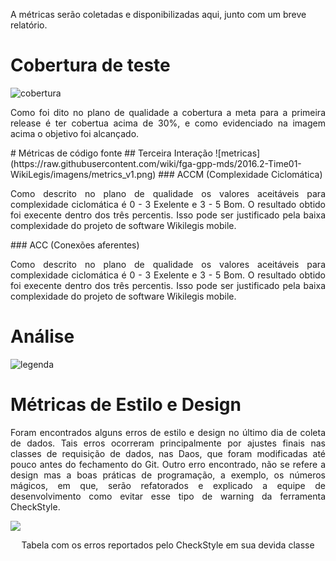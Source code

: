 A métricas serão coletadas e disponibilizadas aqui, junto com um breve relatório.
# Cobertura de teste
![cobertura](https://raw.githubusercontent.com/wiki/fga-gpp-mds/2016.2-Time01-WikiLegis/imagens/cobertura.png)
<p align="justify">Como foi dito no plano de qualidade a cobertura a meta para a primeira release é ter cobertua acima de 30%, e como evidenciado na imagem acima o objetivo foi alcançado.</p>
# Métricas de código fonte
## Terceira Interação
![metricas](https://raw.githubusercontent.com/wiki/fga-gpp-mds/2016.2-Time01-WikiLegis/imagens/metrics_v1.png)
### ACCM (Complexidade Ciclomática)
<p align="justify">Como descrito no plano de qualidade os valores aceitáveis para complexidade ciclomática é 0 - 3 Exelente e 3 - 5 Bom. O resultado obtido foi execente dentro dos três percentis. Isso pode ser justificado pela baixa complexidade do projeto de software Wikilegis mobile.</p>
### ACC (Conexões aferentes)

<p align="justify">Como descrito no plano de qualidade os valores aceitáveis para complexidade ciclomática é 0 - 3 Exelente e 3 - 5 Bom. O resultado obtido foi execente dentro dos três percentis. Isso pode ser justificado pela baixa complexidade do projeto de software Wikilegis mobile.</p>

# Análise
![legenda](https://raw.githubusercontent.com/wiki/fga-gpp-mds/2016.2-Time01-WikiLegis/imagens/legenda.png)

# Métricas de Estilo e Design

<p align="justify">Foram encontrados alguns erros de estilo e design no último dia de coleta de dados. Tais erros ocorreram principalmente por ajustes finais nas classes de requisição de dados, nas Daos, que foram modificadas até pouco antes do fechamento do Git. Outro erro encontrado, não se refere a design mas a boas práticas de programação, a exemplo, os números mágicos, em que, serão refatorados e explicado a equipe de desenvolvimento como evitar esse tipo de warning da ferramenta CheckStyle.</p>

![](https://raw.githubusercontent.com/wiki/fga-gpp-mds/2016.2-Time01-WikiLegis/imagens/iteracao3_checkstyle.png)
<p align="center">Tabela com os erros reportados pelo CheckStyle em sua devida classe</p>
